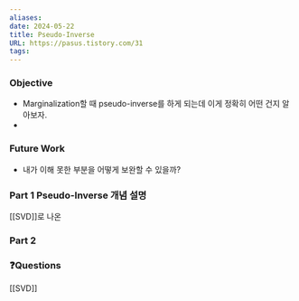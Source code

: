 ```yaml
---
aliases: 
date: 2024-05-22
title: Pseudo-Inverse
URL: https://pasus.tistory.com/31
tags:
---
```

### Objective
- Marginalization할 때 pseudo-inverse를 하게 되는데 이게 정확히 어떤 건지 알아보자.
- 

### Future Work
- 내가 이해 못한 부분을 어떻게 보완할 수 있을까?

### Part 1 Pseudo-Inverse 개념 설명
[[SVD]]로 나온 

### Part 2


### ❓️Questions


[[SVD]]